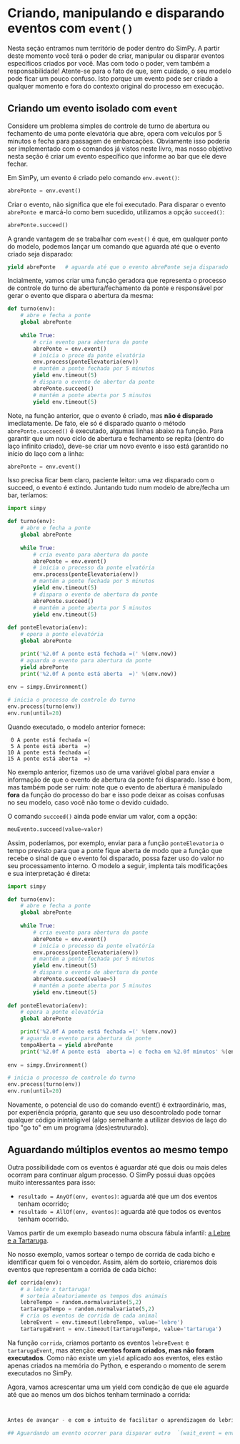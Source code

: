 # Criando, manipulando e disparando eventos com `event()`
Nesta seção entramos num território de poder dentro do SimPy. A partir deste momento você terá o poder de criar, manipular ou disparar eventos específicos criados por você. 
Mas com todo o poder, vem também a responsabilidade!
Atente-se para o fato de que, sem cuidado, o seu modelo pode ficar um pouco confuso. Isto porque um evento pode ser criado a qualquer momento e fora do contexto original do processo em execução.

## Criando um evento isolado com `event`
Considere um problema simples de controle de turno de abertura ou fechamento de uma ponte elevatória que abre, opera com veículos por 5 minutos e fecha para passagem de embarcações. Obviamente isso poderia ser implementado com o comandos já vistos neste livro, mas nosso objetivo nesta seção é criar um evento específico que informe ao bar que ele deve fechar.

Em SimPy, um evento é criado pelo comando `env.event()`:
```python
abrePonte = env.event()
```
Criar o evento, não significa que ele foi executado. Para disparar o evento `abrePonte `e marcá-lo como bem sucedido, utilizamos a opção `succeed()`:
```python
abrePonte.succeed()
```
A grande vantagem de se trabalhar com `event()` é que, em qualquer ponto do modelo, podemos lançar um comando que aguarda até que o evento criado seja disparado:
```python
yield abrePonte   # aguarda até que o evento abrePonte seja disparado
```
Incialmente, vamos criar uma função geradora que representa o processo de controle do turno de abertura/fechamento da ponte e responsável por gerar o evento que dispara o abertura da mesma:
```python
def turno(env):
    # abre e fecha a ponte
    global abrePonte
    
    while True:
        # cria evento para abertura da ponte
        abrePonte = env.event()
        # inicia o proce da ponte elvatória
        env.process(ponteElevatoria(env))
        # mantém a ponte fechada por 5 minutos
        yield env.timeout(5)
        # dispara o evento de abertur da ponte
        abrePonte.succeed()
        # mantém a ponte aberta por 5 minutos
        yield env.timeout(5)
```
Note, na função anterior, que o evento é criado, mas **não é disparado** imediatamente. De fato, ele só é disparado quanto o método `abrePonte.succeed()` é executado, algumas linhas abaixo na função. 
Para garantir que um novo ciclo de abertura e fechamento se repita (dentro do laço infinito criado), deve-se criar um novo evento e isso está garantido no início do laço com a linha:
```python
abrePonte = env.event()
```
Isso precisa ficar bem claro, paciente leitor: uma vez disparado com o succeed, o evento é extindo.
Juntando tudo num modelo de abre/fecha um bar, teríamos:
```python
import simpy

def turno(env):
    # abre e fecha a ponte
    global abrePonte
    
    while True:
        # cria evento para abertura da ponte
        abrePonte = env.event()
        # inicia o processo da ponte elvatória
        env.process(ponteElevatoria(env))
        # mantém a ponte fechada por 5 minutos
        yield env.timeout(5)
        # dispara o evento de abertura da ponte
        abrePonte.succeed()
        # mantém a ponte aberta por 5 minutos
        yield env.timeout(5)
    
def ponteElevatoria(env):
    # opera a ponte elevatória
    global abrePonte

    print('%2.0f A ponte está fechada =(' %(env.now))
    # aguarda o evento para abertura da ponte
    yield abrePonte
    print('%2.0f A ponte está aberta  =)' %(env.now))
    
env = simpy.Environment()

# inicia o processo de controle do turno
env.process(turno(env))
env.run(until=20)
```
Quando executado, o modelo anterior fornece:
```
 0 A ponte está fechada =(
 5 A ponte está aberta  =)
10 A ponte está fechada =(
15 A ponte está aberta  =)

```
No exemplo anterior, fizemos uso de uma variável global para enviar a informação de que o evento de abertura da ponte foi disparado. Isso é bom, mas também pode ser ruim: note que o evento de abertura é manipulado **fora** da função do processo do bar e isso pode deixar as coisas confusas no seu modelo, caso você não tome o devido cuidado.

O comando `succeed()` ainda pode enviar um valor, com a opção:
```python
meuEvento.succeed(value=valor)
```
Assim, poderíamos, por exemplo, enviar para a função `ponteElevatoria` o tempo previsto para que a ponte fique aberta de modo que a função que recebe o sinal de que o evento foi disparado, possa fazer uso do valor no seu processamento interno. O modelo a seguir, implenta tais modificações e sua interpretação é direta:
```python
import simpy

def turno(env):
    # abre e fecha a ponte
    global abrePonte
    
    while True:
        # cria evento para abertura da ponte
        abrePonte = env.event()
        # inicia o processo da ponte elvatória
        env.process(ponteElevatoria(env))
        # mantém a ponte fechada por 5 minutos
        yield env.timeout(5)
        # dispara o evento de abertura da ponte
        abrePonte.succeed(value=5)
        # mantém a ponte aberta por 5 minutos
        yield env.timeout(5)
    
def ponteElevatoria(env):
    # opera a ponte elevatória
    global abrePonte

    print('%2.0f A ponte está fechada =(' %(env.now))
    # aguarda o evento para abertura da ponte
    tempoAberta = yield abrePonte
    print('%2.0f A ponte está  aberta =) e fecha em %2.0f minutos' %(env.now, tempoAberta))
    
env = simpy.Environment()

# inicia o processo de controle do turno
env.process(turno(env))
env.run(until=20)
```
Novamente, o potencial de uso do comando event() é extraordinário, mas, por experiência própria, garanto que seu uso descontrolado pode tornar qualquer código ininteligível (algo semelhante a utilizar desvios de laço do tipo "go to" em um programa (des)estruturado).
 
## Aguardando múltiplos eventos ao mesmo tempo
Outra possibilidade com os eventos é aguardar até que dois ou mais deles ocorram para continuar algum processo. O SimPy possui duas opções muito interessantes para isso:

* `resultado = AnyOf(env, eventos)`: aguarda até que um dos eventos tenham ocorrido;
* `resultado = AllOf(env, eventos)`: aguarda até que todos os eventos tenham ocorrido.

Vamos partir de um exemplo baseado numa obscura fábula infantil: [a Lebre e a Tartaruga](https://en.wikipedia.org/wiki/The_Tortoise_and_the_Hare). 

No nosso exemplo, vamos sortear o tempo de corrida de cada bicho e identificar quem foi o vencedor. Assim, além do sorteio, criaremos dois eventos que representam a corrida de cada bicho:
```python
def corrida(env):
    # a lebre x tartaruga!
    # sorteia aleatoriamente os tempos dos animais
    lebreTempo = random.normalvariate(5,2)
    tartarugaTempo = random.normalvariate(5,2)
    # cria os eventos de corrida de cada animal
    lebreEvent = env.timeout(lebreTempo, value='lebre')
    tartarugaEvent = env.timeout(tartarugaTempo, value='tartaruga')
```
Na função `corrida`, criamos portanto os eventos `lebreEvent` e `tartarugaEvent`, mas atenção: **eventos foram criados, mas não foram executados**. Como não existe um `yield` aplicado aos eventos, eles estão apenas criados na memória do Python, e esperando o momento de serem executados no SimPy.

Agora, vamos acrescentar uma um yield com condição de que ele aguarde até que ao menos um dos bichos tenham terminado a corrida:
```python


Antes de avançar - e com o intuito de facilitar o aprendizagem do lebrístico leitor - vamos acrescentar ao código uma função para imprimir o status de cada evento:

## Aguardando um evento ocorrer para disparar outro  `(wait_event = env.event())`


